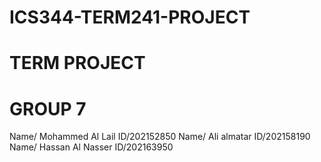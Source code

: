 # ICS344-TERM241-PROJECT



# TERM PROJECT
# GROUP 7

Name/ Mohammed Al Lail      ID/202152850
Name/ Ali almatar                       ID/202158190
Name/ Hassan Al Nasser        ID/202163950

